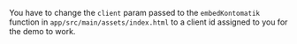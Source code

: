 You have to change the `client` param passed to the `embedKontomatik` function in `app/src/main/assets/index.html` to a client id assigned to you for the demo to work.
